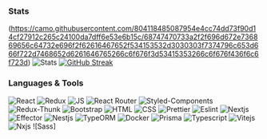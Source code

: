 ### Stats
(https://camo.githubusercontent.com/804118485087954e4cc74dd73f90d14cf27912c265c24100da7dff6e53e6b15c/68747470733a2f2f696d672e736869656c64732e696f2f62616467652f534153532d3030303f7374796c653d666f722d7468652d6261646765266c6f676f3d53415353266c6f676f436f6c6f723d)
![Stats](https://github-readme-stats.vercel.app/api?username=mmnkuh&show_icons=true&theme=tokyonight&count_private=true&hide_border=true&hide_rank=true)
[![GitHub Streak](https://github-readme-streak-stats.herokuapp.com?user=mmnkuh&theme=tokyonight&hide_border=true&date_format=j%20M%5B%20Y%5D)](https://git.io/streak-stats)

### Languages & Tools
![React](https://img.shields.io/badge/REACT-000?style=for-the-badge&logo=REACT)
![Redux](https://img.shields.io/badge/REDUX-000?style=for-the-badge&logo=Redux&logoColor=violet)
![JS](https://img.shields.io/badge/JavaScript-000?style=for-the-badge&logo=JavaScript&logoColor=yellow)
![React Router](https://img.shields.io/badge/ReactRouter-000?style=for-the-badge&logo=ReactRouter&logoColor=green)
![Styled-Components](https://img.shields.io/badge/StyledComponents-000?style=for-the-badge&logo=StyledComponents&logoColor=purple)
![Redux-Thunk](https://img.shields.io/badge/ReduxThunk-000?style=for-the-badge&logo=&logoColor=1)
![Bootstrap](https://img.shields.io/badge/Bootstrap-000?style=for-the-badge&logo=Bootstrap)
![HTML](https://img.shields.io/badge/HTML-000?style=for-the-badge&logo=html&logoColor=red)
![CSS](https://img.shields.io/badge/CSS-000?style=for-the-badge&logo=css&logoColor=fff)
![Prettier](https://img.shields.io/badge/Prettier-000?style=for-the-badge&logo=Prettier&logoColor=brown)
![Eslint](https://img.shields.io/badge/Eslint-000?style=for-the-badge&logo=Eslint&logoColor=pink)
![Nextjs](https://img.shields.io/badge/Nextjs-000?style=for-the-badge&logo=Nextjs&logoColor=beige)
![Effector](https://img.shields.io/badge/Effector-000?style=for-the-badge&logo=Effector&logoColor=orange)
![Nestjs](https://img.shields.io/badge/Nestjs-000?style=for-the-badge&logo=Nestjs&logoColor=blue)
![TypeORM](https://img.shields.io/badge/TypeORM-000?style=for-the-badge&logo=TypeORM&logoColor=scarlet)
![Docker](https://img.shields.io/badge/Docker-000?style=for-the-badge&logo=Docker&logoColor=gold)
![Prisma](https://img.shields.io/badge/Prisma-000?style=for-the-badge&logo=Prisma&logoColor=turquoise)
![Typescript](https://img.shields.io/badge/Typescript-000?style=for-the-badge&logo=Typescript&logoColor=emerald)
![Vitejs](https://img.shields.io/badge/Vitejs-000?style=for-the-badge&logo=Vitejs&logoColor=pale)
![Nxjs](https://img.shields.io/badge/Nxjs-000?style=for-the-badge&logo=Nxjs&logoColor=purple)
![Sass]
